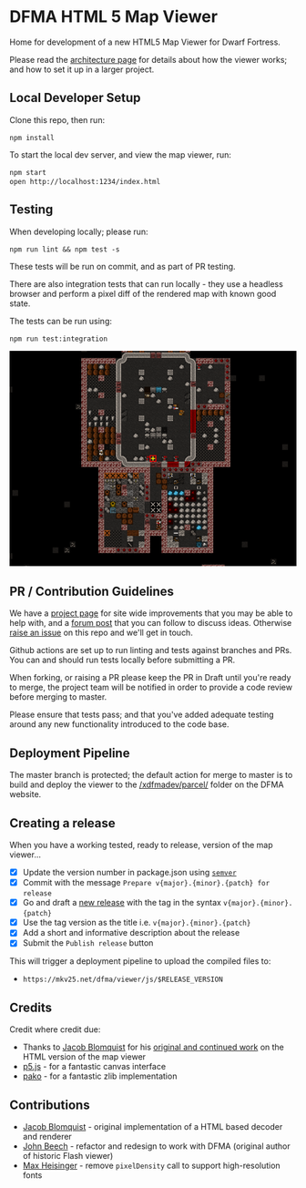 # DFMA HTML 5 Map Viewer

Home for development of a new HTML5 Map Viewer for Dwarf Fortress.

Please read the [architecture page](./docs/README.md) for details about how the viewer works; and how to set it up in a larger project.

## Local Developer Setup

Clone this repo, then run:

```
npm install
```

To start the local dev server, and view the map viewer, run:

```
npm start
open http://localhost:1234/index.html 
```

## Testing

When developing locally; please run:
```
npm run lint && npm test -s
```

These tests will be run on commit, and as part of PR testing.

There are also integration tests that can run locally - they use a headless browser and perform a pixel diff of the rendered map with known good state.

The tests can be run using:

```
npm run test:integration
```

![Expected Integration Test Result for Default Map](./tests/integration/samples/default-map-expected.png)

## PR / Contribution Guidelines

We have a [project page](https://github.com/orgs/df-map-archive/projects/1) for site wide improvements that you may be able to help with, and a [forum post](http://www.bay12forums.com/smf/index.php?topic=176276.0) that you can follow to discuss ideas. Otherwise [raise an issue](https://github.com/df-map-archive/dfma-html5-map-viewer/issues/new) on this repo and we'll get in touch.

Github actions are set up to run linting and tests against branches and PRs. You can and should run tests locally before submitting a PR.

When forking, or raising a PR please keep the PR in Draft until you're ready to merge, the project team will be notified in order to provide a code review before merging to master.

Please ensure that tests pass; and that you've added adequate testing around any new functionality introduced to the code base.

## Deployment Pipeline

The master branch is protected; the default action for merge to master is to build and deploy the viewer to the [/xdfmadev/parcel/](https://mkv25.net/dfma/xdfmadev/parcel/index.html) folder on the DFMA website.

## Creating a release

When you have a working tested, ready to release, version of the map viewer...

- [x] Update the version number in package.json using [`semver`](https://semver.org/)
- [x] Commit with the message `Prepare v{major}.{minor}.{patch} for release`
- [x] Go and draft a [new release](https://github.com/df-map-archive/dfma-html5-map-viewer/releases/new) with the tag in the syntax `v{major}.{minor}.{patch}`
- [x] Use the tag version as the title i.e. `v{major}.{minor}.{patch}`
- [x] Add a short and informative description about the release
- [x] Submit the `Publish release` button

This will trigger a deployment pipeline to upload the compiled files to:
- `https://mkv25.net/dfma/viewer/js/$RELEASE_VERSION`

## Credits

Credit where credit due:
- Thanks to [Jacob Blomquist](https://github.com/JacobRBlomquist) for his [original and continued work](https://github.com/JacobRBlomquist/DFMA-Viewer-HTML5) on the HTML version of the map viewer 
- [p5.js](https://p5js.org/) - for a fantastic canvas interface
- [pako](https://github.com/nodeca/pako) - for a fantastic zlib implementation

## Contributions

- [Jacob Blomquist](https://github.com/JacobRBlomquist) - original implementation of a HTML based decoder and renderer
- [John Beech](https://github.com/johnbeech) - refactor and redesign to work with DFMA (original author of historic Flash viewer)
- [Max Heisinger](https://github.com/maximaximal) - remove `pixelDensity` call to support high-resolution fonts
